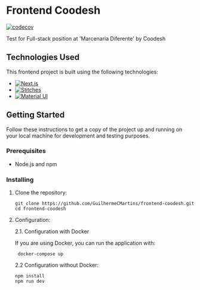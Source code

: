 # Frontend Coodesh

[![codecov](https://codecov.io/gh/GuilhermeCMartins/frontend-coodesh/branch/master/graph/badge.svg)](https://codecov.io/gh/GuilhermeCMartins/frontend-coodesh)

Test for Full-stack position at 'Marcenaria Diferente' by Coodesh

## Technologies Used

This frontend project is built using the following technologies:

- [![Next.js](https://img.shields.io/badge/Next.js-v13.0-blue.svg)](https://nextjs.org/)
- [![Stitches](https://img.shields.io/badge/Stitches-v1.28-blue.svg)](https://stitches.dev/)
- [![Material UI](https://img.shields.io/badge/Material_UI-v5.14-0081CB.svg)](https://material-ui.com/)

## Getting Started

Follow these instructions to get a copy of the project up and running on your local machine for development and testing purposes.

### Prerequisites

- Node.js and npm

### Installing

1. Clone the repository:

   ```
   git clone https://github.com/GuilhermeCMartins/frontend-coodesh.git
   cd frontend-coodesh
   ```

2. Configuration:

   2.1. Configuration with Docker

   If you are using Docker, you can run the application with:

   ```
    docker-compose up
   ```

   2.2 Configuration without Docker:

   ```
   npm install
   npm run dev
   ```
